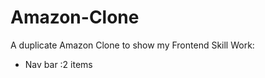 # Amazon-Clone
A duplicate Amazon Clone to show my Frontend Skill
Work:
<ul>
  <li>Nav bar :2 items</li>
</ul>
